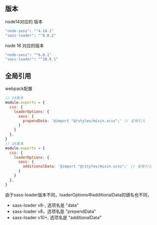 ## 版本

node14对应的 版本

```bash
"node-sass": "^4.14.1"
"sass-loader": "^8.0.2"
```

node 16 对应的版本

```bash
"node-sass": "^6.0.1"
"sass-loader": "^10.0.1"
```



## 全局引用

webpack配置

```js
// 14版本
module.exports = {
  css: {
    loaderOptions: {
      sass: {
        prependData: '@import "@/styles/mixin.scss";' // 全局引入
      }
    }
  },
}
// 16版本
module.exports = {
  css: {
    loaderOptions: {
      sass: {
        additionalData: '@import "@/styles/mixin.scss";' // 全局引入
      }
    }
  },
}
```

由于sass-loader版本不同，loaderOptions中additionalData的键名也不同，

- sass-loader v8-, 选项名是 "data"
- sass-loader v8，选项名是 "prependData"
- sass-loader v10+, 选项名是 "additionalData"